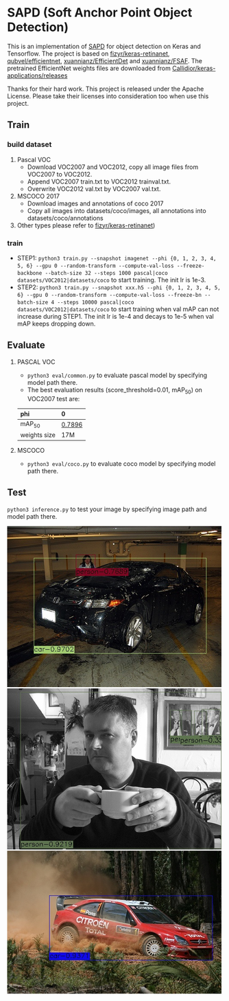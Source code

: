 # SAPD (Soft Anchor Point Object Detection)
This is an implementation of [SAPD](https://arxiv.org/abs/1911.12448) for object detection on Keras and Tensorflow. 
The project is based on [fizyr/keras-retinanet](https://github.com/fizyr/keras-retinanet), [qubvel/efficientnet](https://github.com/qubvel/efficientnet),
[xuannianz/EfficientDet](https://github.com/xuannianz/EfficientDet) and [xuannianz/FSAF](https://github.com/xuannianz/FSAF). 
The pretrained EfficientNet weights files are downloaded from [Callidior/keras-applications/releases](https://github.com/Callidior/keras-applications/releases)

Thanks for their hard work.
This project is released under the Apache License. Please take their licenses into consideration too when use this project.

## Train
### build dataset 
1. Pascal VOC 
    * Download VOC2007 and VOC2012, copy all image files from VOC2007 to VOC2012.
    * Append VOC2007 train.txt to VOC2012 trainval.txt.
    * Overwrite VOC2012 val.txt by VOC2007 val.txt.
2. MSCOCO 2017
    * Download images and annotations of coco 2017
    * Copy all images into datasets/coco/images, all annotations into datasets/coco/annotations
3. Other types please refer to [fizyr/keras-retinanet](https://github.com/fizyr/keras-retinanet))
### train
* STEP1: `python3 train.py --snapshot imagenet --phi {0, 1, 2, 3, 4, 5, 6} --gpu 0 --random-transform --compute-val-loss --freeze-backbone --batch-size 32 --steps 1000 pascal|coco datasets/VOC2012|datasets/coco` to start training. The init lr is 1e-3.
* STEP2: `python3 train.py --snapshot xxx.h5 --phi {0, 1, 2, 3, 4, 5, 6} --gpu 0 --random-transform --compute-val-loss --freeze-bn --batch-size 4 --steps 10000 pascal|coco datasets/VOC2012|datasets/coco` to start training when val mAP can not increase during STEP1. The init lr is 1e-4 and decays to 1e-5 when val mAP keeps dropping down.
## Evaluate
1. PASCAL VOC
    * `python3 eval/common.py` to evaluate pascal model by specifying model path there.
    * The best evaluation results (score_threshold=0.01, mAP<sub>50</sub>) on VOC2007 test are: 

    | phi | 0 |
    | ---- | ---- |
    | mAP<sub>50</sub> | [0.7896](https://drive.google.com/open?id=1Ga3NC327LyUeulifzIihUdTiwpZXAKge) | 
    | weights size | 17M |  
    
2. MSCOCO
    * `python3 eval/coco.py` to evaluate coco model by specifying model path there.
## Test
`python3 inference.py` to test your image by specifying image path and model path there. 

![image1](test/004456.jpg) 
![image2](test/005291.jpg)
![image3](test/005770.jpg)